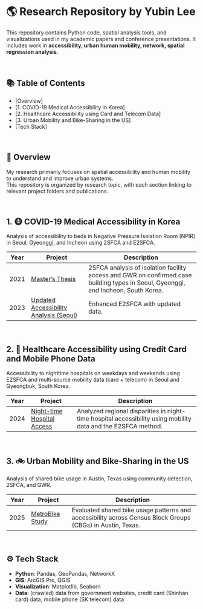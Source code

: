 # 🌎 Research Repository by Yubin Lee

This repository contains Python code, spatial analysis tools, and visualizations used in my academic papers and conference presentations. It includes work in **accessibility, urban human mobility, network, spatial regression analysis**.

<br/>

## 📚 Table of Contents
- [Overview]
- [1. COVID-19 Medical Accessibility in Korea]
- [2. Healthcare Accessibility using Card and Telecom Data]
- [3. Urban Mobility and Bike-Sharing in the US]
- [Tech Stack]

<br/>

## 📍 Overview

My research primarily focuses on spatial accessibility and human mobility to understand and improve urban systems.  
This repository is organized by research topic, with each section linking to relevant project folders and publications.

<br/>

## 1. 😷 COVID-19 Medical Accessibility in Korea

Analysis of accessibility to beds in Negative Pressure Isolation Room (NPIR) in Seoul, Gyeonggi, and Incheon using 2SFCA and E2SFCA.

| Year | Project | Description |
|------|---------|-------------|
| 2021 | [Master’s Thesis](./2021-masters-thesis) | 2SFCA analysis of isolation facility access and GWR on confirmed case building types in Seoul, Gyeonggi, and Incheon, South Korea. |
| 2023 | [Updated Accessibility Analysis (Seoul)](./2023-Accessibility-to-Isolation-Beds-in-Seoul) | Enhanced E2SFCA with updated data. |

<br/>

## 2. 🏥 Healthcare Accessibility using Credit Card and Mobile Phone Data

Accessibility to nighttime hospitals on weekdays and weekends using E2SFCA and multi-source mobility data (card + telecom) in Seoul and Gyeongbuk, South Korea.

| Year | Project | Description |
|------|---------|-------------|
| 2024 | [Night-time Hospital Access](./2024-Night-Time-Hospital-Accessibility) | Analyzed regional disparities in night-time hospital accessibility using mobility data and the E2SFCA method. |

<br/>

## 3. 🚲 Urban Mobility and Bike-Sharing in the US

Analysis of shared bike usage in Austin, Texas using community detection, 2SFCA, and GWR.

| Year | Project | Description |
|------|---------|-------------|
| 2025 | [MetroBike Study](./2025-MetroBike) | Evaluated shared bike usage patterns and accessibility across Census Block Groups (CBGs) in Austin, Texas. |

<br/>

## ⚙️ Tech Stack

- **Python**: Pandas, GeoPandas, NetworkX
- **GIS**: ArcGIS Pro, QGIS
- **Visualization**: Matplotlib, Seaborn
- **Data**: (crawled) data from government websites, credit card (Shinhan card) data, mobile phone (SK telecom) data
  
<br/>
